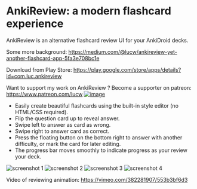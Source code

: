 # AnkiReview: a modern flashcard experience
AnkiReview is an alternative flashcard review UI for your AnkiDroid decks. 

Some more background: https://medium.com/@lucw/ankireview-yet-another-flashcard-app-5fa3e708bc1e

Download from Play Store: https://play.google.com/store/apps/details?id=com.luc.ankireview

Want to support my work on AnkiReview ? Become a supporter on patreon: https://www.patreon.com/lucw
[![image](https://c5.patreon.com/external/logo/become_a_patron_button.png)](https://www.patreon.com/lucw)

* Easily create beautiful flashcards using the built-in style editor (no HTML/CSS required).
* Flip the question card up to reveal answer.
* Swipe left to answer as card as wrong.
* Swipe right to answer card as correct.
* Press the floating button on the bottom right to answer with another difficulty, or mark the card for later editing.
* The progress bar moves smoothly to indicate progress as your review your deck.

![screenshot 1](https://res.cloudinary.com/photozzap/image/upload/c_scale,h_600/v1549122130/ankireview_github_images/Screenshot_1548166410.png)
![screenshot 2](https://res.cloudinary.com/photozzap/image/upload/c_scale,h_600/v1549122129/ankireview_github_images/Screenshot_1548166436.png)
![screenshot 3](https://res.cloudinary.com/photozzap/image/upload/c_scale,h_600/v1549122130/ankireview_github_images/Screenshot_1548166463.png)
![screenshot 4](https://res.cloudinary.com/photozzap/image/upload/c_scale,h_600/v1549122130/ankireview_github_images/Screenshot_1548166476.png)

Video of reviewing animation: https://vimeo.com/382281907/553b3bf6d3
